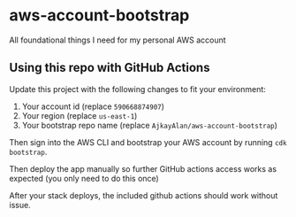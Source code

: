 # aws-account-bootstrap

All foundational things I need for my personal AWS account

## Using this repo with GitHub Actions

Update this project with the following changes to fit your environment:

1. Your account id (replace `590668874907`)
2. Your region (replace `us-east-1`)
3. Your bootstrap repo name (replace `AjkayAlan/aws-account-bootstrap`)

Then sign into the AWS CLI and bootstrap your AWS account by running `cdk bootstrap`.

Then deploy the app manually so further GitHub actions access works as expected (you only need to do this once)

After your stack deploys, the included github actions should work without issue.
